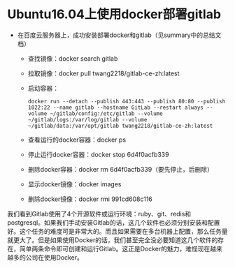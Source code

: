 # Ubuntu16.04上使用docker部署gitlab

- 在百度云服务器上，成功安装部署docker和gitlab（见summary中的总结文档）

  - 查找镜像：docker search gitlab 

  - 拉取镜像：docker pull twang2218/gitlab-ce-zh:latest

  - 启动容器：

    ```
    docker run --detach --publish 443:443 --publish 80:80 --publish 1022:22 --name gitlab --hostname GitLab --restart always --volume ~/gitlab/config:/etc/gitlab --volume ~/gitlab/logs:/var/log/gitlab --volume ~/gitlab/data:/var/opt/gitlab twang2218/gitlab-ce-zh:latest
    ```

  - 查看运行的docker容器：docker ps
  - 停止运行docker容器：docker stop 6d4f0acfb339
  - 删除docker容器：docker rm 6d4f0acfb339（要先停止，后删除）
  - 显示docker镜像：docker images
  - 删除docker镜像：docker rmi 991cd608c116

  

我们看到Gitlab使用了4个开源软件或运行环境：ruby、git、redis和postgresql。如果我们手动安装Gitlab的话，这几个软件也必须分别安装和配置好。这个任务的难度可是非常大的。而且如果需要在多台机器上配置，那么任务量就更大了。但是如果使用Docker的话，我们甚至完全没必要知道这几个软件的存在，简单两条命令即可创建和运行Gitlab。这正是Docker的魅力，难怪现在越来越多的公司在使用Docker。